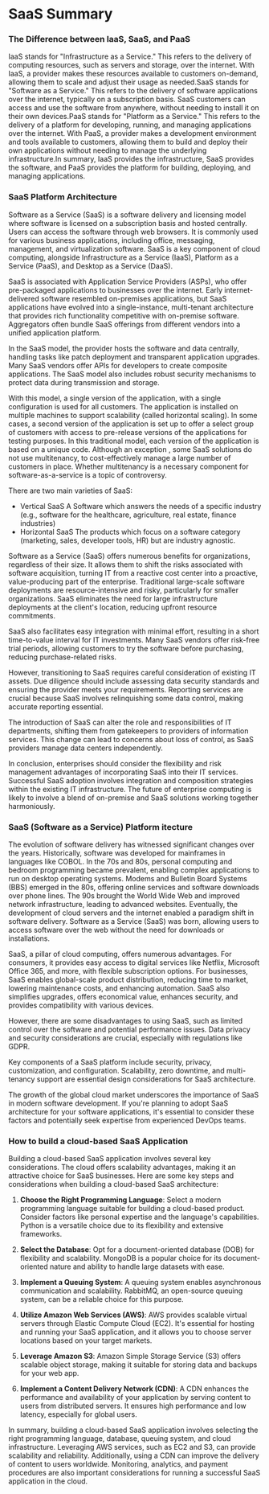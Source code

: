 # SaaS Summary
### The Difference between IaaS, SaaS, and PaaS
IaaS stands for "Infrastructure as a Service." This refers to the delivery of computing resources, such as servers and storage, over the internet. With IaaS, a provider makes these resources available to customers on-demand, allowing them to scale and adjust their usage as needed.SaaS stands for "Software as a Service." This refers to the delivery of software applications over the internet, typically on a subscription basis. SaaS customers can access and use the software from anywhere, without needing to install it on their own devices.PaaS stands for "Platform as a Service." This refers to the delivery of a platform for developing, running, and managing applications over the internet. With PaaS, a provider makes a development environment and tools available to customers, allowing them to build and deploy their own applications without needing to manage the underlying infrastructure.In summary, IaaS provides the infrastructure, SaaS provides the software, and PaaS provides the platform for building, deploying, and managing applications.
### SaaS Platform Architecture
Software as a Service (SaaS) is a software delivery and licensing model where software is licensed on a subscription basis and hosted centrally. Users can access the software through web browsers. It is commonly used for various business applications, including office, messaging, management, and virtualization software. SaaS is a key component of cloud computing, alongside Infrastructure as a Service (IaaS), Platform as a Service (PaaS), and Desktop as a Service (DaaS).

SaaS is associated with Application Service Providers (ASPs), who offer pre-packaged applications to businesses over the internet. Early internet-delivered software resembled on-premises applications, but SaaS applications have evolved into a single-instance, multi-tenant architecture that provides rich functionality competitive with on-premise software. Aggregators often bundle SaaS offerings from different vendors into a unified application platform.

In the SaaS model, the provider hosts the software and data centrally, handling tasks like patch deployment and transparent application upgrades. Many SaaS vendors offer APIs for developers to create composite applications. The SaaS model also includes robust security mechanisms to protect data during transmission and storage.

With this model, a single version of the application, with a single configuration is used for all customers. The application is installed on multiple machines to support scalability (called horizontal scaling). In some cases, a second version of the application is set up to offer a select group of customers with access to pre-release versions of the applications for testing purposes. In this traditional model, each version of the application is based on a unique code. Although an exception , some SaaS solutions do not use multitenancy, to cost-effectively manage a large number of customers in place. Whether multitenancy is a necessary component for software-as-a-service is a topic of controversy.

There are two main varieties of SaaS:

- Vertical SaaS
A Software which answers the needs of a specific industry (e.g., software for the healthcare, agriculture, real estate, finance industries)
- Horizontal SaaS
The products which focus on a software category (marketing, sales, developer tools, HR) but are industry agnostic.

Software as a Service (SaaS) offers numerous benefits for organizations, regardless of their size. It allows them to shift the risks associated with software acquisition, turning IT from a reactive cost center into a proactive, value-producing part of the enterprise. Traditional large-scale software deployments are resource-intensive and risky, particularly for smaller organizations. SaaS eliminates the need for large infrastructure deployments at the client's location, reducing upfront resource commitments.

SaaS also facilitates easy integration with minimal effort, resulting in a short time-to-value interval for IT investments. Many SaaS vendors offer risk-free trial periods, allowing customers to try the software before purchasing, reducing purchase-related risks.

However, transitioning to SaaS requires careful consideration of existing IT assets. Due diligence should include assessing data security standards and ensuring the provider meets your requirements. Reporting services are crucial because SaaS involves relinquishing some data control, making accurate reporting essential.

The introduction of SaaS can alter the role and responsibilities of IT departments, shifting them from gatekeepers to providers of information services. This change can lead to concerns about loss of control, as SaaS providers manage data centers independently.

In conclusion, enterprises should consider the flexibility and risk management advantages of incorporating SaaS into their IT services. Successful SaaS adoption involves integration and composition strategies within the existing IT infrastructure. The future of enterprise computing is likely to involve a blend of on-premise and SaaS solutions working together harmoniously.

### SaaS (Software as a Service) Platform itecture
The evolution of software delivery has witnessed significant changes over the years. Historically, software was developed for mainframes in languages like COBOL. In the 70s and 80s, personal computing and bedroom programming became prevalent, enabling complex applications to run on desktop operating systems. Modems and Bulletin Board Systems (BBS) emerged in the 80s, offering online services and software downloads over phone lines. The 90s brought the World Wide Web and improved network infrastructure, leading to advanced websites. Eventually, the development of cloud servers and the internet enabled a paradigm shift in software delivery. Software as a Service (SaaS) was born, allowing users to access software over the web without the need for downloads or installations.

SaaS, a pillar of cloud computing, offers numerous advantages. For consumers, it provides easy access to digital services like Netflix, Microsoft Office 365, and more, with flexible subscription options. For businesses, SaaS enables global-scale product distribution, reducing time to market, lowering maintenance costs, and enhancing automation. SaaS also simplifies upgrades, offers economical value, enhances security, and provides compatibility with various devices.

However, there are some disadvantages to using SaaS, such as limited control over the software and potential performance issues. Data privacy and security considerations are crucial, especially with regulations like GDPR.

Key components of a SaaS platform include security, privacy, customization, and configuration. Scalability, zero downtime, and multi-tenancy support are essential design considerations for SaaS architecture.

The growth of the global cloud market underscores the importance of SaaS in modern software development. If you're planning to adopt SaaS architecture for your software applications, it's essential to consider these factors and potentially seek expertise from experienced DevOps teams.

### How to build a cloud-based SaaS Application
Building a cloud-based SaaS application involves several key considerations. The cloud offers scalability advantages, making it an attractive choice for SaaS businesses. Here are some key steps and considerations when building a cloud-based SaaS architecture:

1.  **Choose the Right Programming Language**: Select a modern programming language suitable for building a cloud-based product. Consider factors like personal expertise and the language's capabilities. Python is a versatile choice due to its flexibility and extensive frameworks.

2. **Select the Database**: Opt for a document-oriented database (DOB) for flexibility and scalability. MongoDB is a popular choice for its document-oriented nature and ability to handle large datasets with ease.

3. **Implement a Queuing System**: A queuing system enables asynchronous communication and scalability. RabbitMQ, an open-source queuing system, can be a reliable choice for this purpose.

4. **Utilize Amazon Web Services (AWS)**: AWS provides scalable virtual servers through Elastic Compute Cloud (EC2). It's essential for hosting and running your SaaS application, and it allows you to choose server locations based on your target markets.

5. **Leverage Amazon S3**: Amazon Simple Storage Service (S3) offers scalable object storage, making it suitable for storing data and backups for your web app.

6. **Implement a Content Delivery Network (CDN)**: A CDN enhances the performance and availability of your application by serving content to users from distributed servers. It ensures high performance and low latency, especially for global users.

In summary, building a cloud-based SaaS application involves selecting the right programming language, database, queuing system, and cloud infrastructure. Leveraging AWS services, such as EC2 and S3, can provide scalability and reliability. Additionally, using a CDN can improve the delivery of content to users worldwide. Monitoring, analytics, and payment procedures are also important considerations for running a successful SaaS application in the cloud.